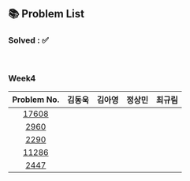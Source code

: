 ## 📚 Problem List 

### Solved : ✅

<br>

### Week4

|Problem No.|김동욱|김아영|정상민|최규림|
|:-----------:|:-----:|:----:|:----:|:----:|
|[17608](https://www.acmicpc.net/problem/17608)|   |  |  |  |
|[2960](https://www.acmicpc.net/problem/2960)|   |  |  |  |
|[2290](https://www.acmicpc.net/problem/2290)|   |  |  |   |
|[11286](https://www.acmicpc.net/problem/11286)|   |  |  |   |
|[2447](https://www.acmicpc.net/problem/2447)|   |  |  |   |

